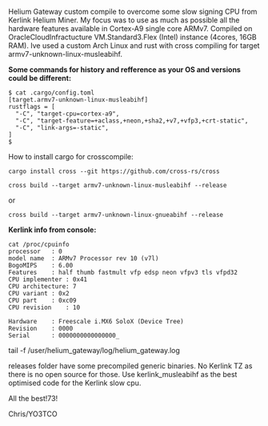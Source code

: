 Helium Gateway custom compile to overcome some slow signing CPU from Kerlink Helium Miner. My focus was to use as much as possible all the hardware features available in Cortex-A9 single core ARMv7.
Compiled on OracleCloudInfractucture VM.Standard3.Flex (Intel) instance (4cores, 16GB RAM). Ive used a custom Arch Linux and rust with cross compiling for target armv7-unknown-linux-musleabihf.

**Some commands for history and refference as your OS and versions could be different:**

```
$ cat .cargo/config.toml 
[target.armv7-unknown-linux-musleabihf]
rustflags = [
  "-C", "target-cpu=cortex-a9",
  "-C", "target-feature=+aclass,+neon,+sha2,+v7,+vfp3,+crt-static",
  "-C", "link-args=-static",
]
$
```
How to install cargo for crosscompile:

```
cargo install cross --git https://github.com/cross-rs/cross
```

```
cross build --target armv7-unknown-linux-musleabihf --release
```

or

```
cross build --target armv7-unknown-linux-gnueabihf --release
```

**Kerlink info from console:**

```
cat /proc/cpuinfo 
processor	: 0
model name	: ARMv7 Processor rev 10 (v7l)
BogoMIPS	: 6.00
Features	: half thumb fastmult vfp edsp neon vfpv3 tls vfpd32 
CPU implementer	: 0x41
CPU architecture: 7
CPU variant	: 0x2
CPU part	: 0xc09
CPU revision	: 10

Hardware	: Freescale i.MX6 SoloX (Device Tree)
Revision	: 0000
Serial		: 0000000000000000_
```
tail -f /user/helium_gateway/log/helium_gateway.log

releases folder have some precompiled generic binaries. No Kerlink TZ as there is no open source for those. Use kerlink_musleabihf as the best optimised code for the Kerlink slow cpu.

All the best!73!

Chris/YO3TCO
